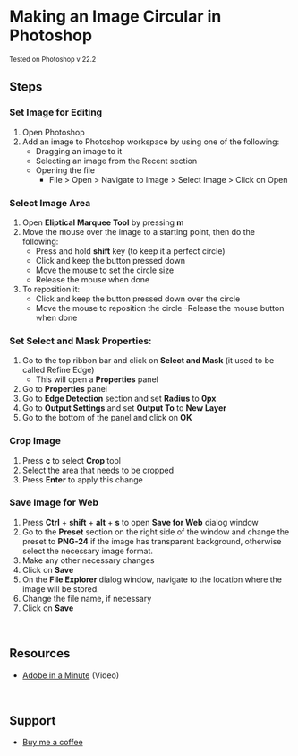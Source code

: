 # Making an Image Circular in Photoshop

<small>
Tested on Photoshop v 22.2
</small>

<br>

## Steps

### Set Image for Editing
1. Open Photoshop
2. Add an image to Photoshop workspace by using one of the following:
    - Dragging  an image to it
    - Selecting an image from the Recent section
    - Opening the file
        - File > Open > Navigate to Image > Select Image > Click on Open
### Select Image Area
1. Open **Eliptical Marquee Tool** by pressing **m**
2. Move the mouse over the image to a starting point, then do the following:
   - Press and hold **shift** key (to keep it a perfect circle)
   - Click and keep the button pressed down
   - Move the mouse to set the circle size
   - Release the mouse when done
3. To reposition it:
    - Click and keep the button pressed down over the circle 
    - Move the mouse to reposition the circle
    -Release the mouse button when done
### Set **Select and Mask** Properties:
1. Go to the top ribbon bar and click on **Select and Mask** (it used to be called Refine Edge)
    - This will open a **Properties** panel
2. Go to **Properties** panel
3. Go to **Edge Detection** section and set **Radius** to **0px**
4. Go to **Output Settings** and set **Output To** to **New Layer**
5. Go to the bottom of the panel and click on **OK**
### Crop Image
1. Press **c** to select **Crop** tool
2. Select the area that needs to be cropped
3. Press **Enter** to apply this change
### Save Image for Web
1. Press **Ctrl** + **shift** + **alt** + **s** to open **Save for Web** dialog window
2. Go to the **Preset** section on the right side of the window and change the preset to **PNG-24** if the image has transparent background, otherwise select the necessary image format.
3. Make any other necessary changes 
4. Click on **Save**
5. On the **File Explorer** dialog window, navigate to the location where the image will be stored.
6. Change the file name, if necessary
7. Click on **Save**
    
<br>

## Resources
- [Adobe in a Minute](https://www.youtube.com/watch?v=ykYQjkKWgr8) (Video)

<br>

## Support
- [Buy me a coffee](https://www.buymeacoffee.com/moisescp)
